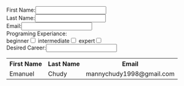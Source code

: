 <!DOCTYPE html> 
<html lang="en">
<head>
    <meta charset="UTF-8">
    <meta http-equiv="X-UA-Compatible" content="IE=edge">
    <meta name="viewport" content="width=, initial-scale=1.0">
    <title>Document</title>
</head>
<body>
    <div>
        <form action="">
            <label for="fname">First Name:</label><input type="text"><br>
            <label for="lname">Last Name:</label><input type="text"><br>
            <label for="email">Email:</label><input type="text"><br>
            <label for="Programing Experiance:">Programing Experiance:</label> <br>
            <label for="one">beginner</label><input type="checkbox" name="" id="">
            <label for="two">intermediate</label><input type="checkbox" name="" id="">
            <label for="three">expert</label><input type="checkbox" name="" id=""><br>
            <label for="Desired Career">Desired Career:</label><input type="type">
        </form>
        <table>
            <tr>
                <th>First Name</th>
                <th>Last Name</th>
                <th>Email</th>
         </tr>
         <tr>
            <td>Emanuel</td>
            <td>Chudy</td>
            <td>mannychudy1998@gmail.com</td>
         </tr>
        </table>
    </div>
</body>
</html>
